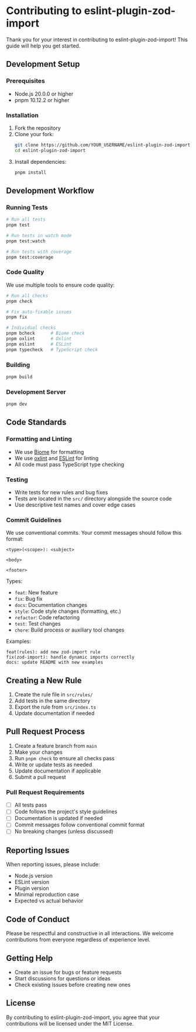 # Contributing to eslint-plugin-zod-import

Thank you for your interest in contributing to eslint-plugin-zod-import! This guide will help you get started.

## Development Setup

### Prerequisites

- Node.js 20.0.0 or higher
- pnpm 10.12.2 or higher

### Installation

1. Fork the repository
2. Clone your fork:
   ```bash
   git clone https://github.com/YOUR_USERNAME/eslint-plugin-zod-import.git
   cd eslint-plugin-zod-import
   ```
3. Install dependencies:
   ```bash
   pnpm install
   ```

## Development Workflow

### Running Tests

```bash
# Run all tests
pnpm test

# Run tests in watch mode
pnpm test:watch

# Run tests with coverage
pnpm test:coverage
```

### Code Quality

We use multiple tools to ensure code quality:

```bash
# Run all checks
pnpm check

# Fix auto-fixable issues
pnpm fix

# Individual checks
pnpm bcheck      # Biome check
pnpm oxlint      # Oxlint
pnpm eslint      # ESLint
pnpm typecheck   # TypeScript check
```

### Building

```bash
pnpm build
```

### Development Server

```bash
pnpm dev
```

## Code Standards

### Formatting and Linting

- We use [Biome](https://biomejs.dev/) for formatting
- We use [oxlint](https://oxc.rs/) and [ESLint](https://eslint.org/) for linting
- All code must pass TypeScript type checking

### Testing

- Write tests for new rules and bug fixes
- Tests are located in the `src/` directory alongside the source code
- Use descriptive test names and cover edge cases

### Commit Guidelines

We use conventional commits. Your commit messages should follow this format:

```
<type>(<scope>): <subject>

<body>

<footer>
```

Types:
- `feat`: New feature
- `fix`: Bug fix
- `docs`: Documentation changes
- `style`: Code style changes (formatting, etc.)
- `refactor`: Code refactoring
- `test`: Test changes
- `chore`: Build process or auxiliary tool changes

Examples:
```
feat(rules): add new zod-import rule
fix(zod-import): handle dynamic imports correctly
docs: update README with new examples
```

## Creating a New Rule

1. Create the rule file in `src/rules/`
2. Add tests in the same directory
3. Export the rule from `src/index.ts`
4. Update documentation if needed

## Pull Request Process

1. Create a feature branch from `main`
2. Make your changes
3. Run `pnpm check` to ensure all checks pass
4. Write or update tests as needed
5. Update documentation if applicable
6. Submit a pull request

### Pull Request Requirements

- [ ] All tests pass
- [ ] Code follows the project's style guidelines
- [ ] Documentation is updated if needed
- [ ] Commit messages follow conventional commit format
- [ ] No breaking changes (unless discussed)

## Reporting Issues

When reporting issues, please include:

- Node.js version
- ESLint version
- Plugin version
- Minimal reproduction case
- Expected vs actual behavior

## Code of Conduct

Please be respectful and constructive in all interactions. We welcome contributions from everyone regardless of experience level.

## Getting Help

- Create an issue for bugs or feature requests
- Start discussions for questions or ideas
- Check existing issues before creating new ones

## License

By contributing to eslint-plugin-zod-import, you agree that your contributions will be licensed under the MIT License.